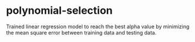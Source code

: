 # polynomial-selection
Trained linear regression model to reach the best alpha value by minimizing the mean square error between training data and testing data.
